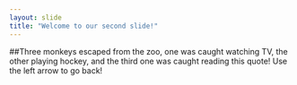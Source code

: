 ```yaml
---
layout: slide
title: "Welcome to our second slide!"
---
```

##Three monkeys escaped from the zoo, one was caught watching TV, the other playing hockey, and the third one was caught reading this quote! 
Use the left arrow to go back!
